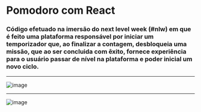 # Pomodoro com React

### Código efetuado na imersão do next level week (#nlw) em que é feito uma plataforma responsável por iniciar um temporizador que, ao finalizar a contagem, desbloqueia  uma missão, que ao ser concluida com êxito, fornece experiência para o usuário passar de nível na plataforma e poder inicial um novo ciclo.
------------------------------------------------------------------------------------------------------------------------------------------------

![image](https://user-images.githubusercontent.com/75763403/111888677-7504b880-89bd-11eb-833d-b1a93f0d6a75.png)

------------------------------------------------------------------------------------------------------------------------------------------------

![image](https://user-images.githubusercontent.com/75763403/111888681-7df58a00-89bd-11eb-807c-0e2f1a97b5e4.png)
